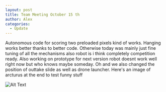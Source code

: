 ```yaml
---
layout: post
title: Team Meeting October 15 th
author: Alex
categories:
  - Update
---
```

Autonomous code for scoring two preloaded pixels kind of works. Hanging works better thanks to better code. Otherwise today was mainly just fine tuning of all the mechanisms also robot is i think completely competition ready. Also working on prototype for next version robot doesnt work well right now but who knows maybe someday. Oh and we also changed the position of outtake slide as well as drone launcher. Here's an image of arcturus at the end to test funny stuff

![Alt Text](https://cdn.discordapp.com/attachments/1144708970288783483/1163275998033367131/arcturus.png?ex=653efc32&is=652c8732&hm=d07cd9fd176f0ef4652f906d786413790acfd239c6ea099413752dc07b3d9d57&)